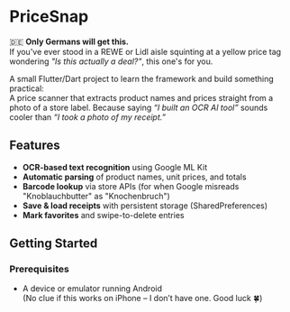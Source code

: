 # PriceSnap

🇩🇪 **Only Germans will get this.**  
If you've ever stood in a REWE or Lidl aisle squinting at a yellow price tag wondering *"Is this actually a deal?"*, this one's for you.

A small Flutter/Dart project to learn the framework and build something practical:  
A price scanner that extracts product names and prices straight from a photo of a store label. Because saying *“I built an OCR AI tool”* sounds cooler than *“I took a photo of my receipt.”*

## Features

- **OCR-based text recognition** using Google ML Kit
- **Automatic parsing** of product names, unit prices, and totals
- **Barcode lookup** via store APIs (for when Google misreads "Knoblauchbutter" as "Knochenbruch")
- **Save & load receipts** with persistent storage (SharedPreferences)
- **Mark favorites** and swipe-to-delete entries

## Getting Started

### Prerequisites

- A device or emulator running Android  
  (No clue if this works on iPhone – I don’t have one. Good luck 🍀)
